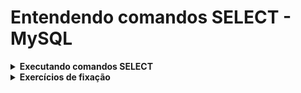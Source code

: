  # Entendendo comandos SELECT - MySQL


<details><summary><strong>Executando comandos SELECT</strong></summary>
Os comandos usados a seguir, terão resultados parecidos com esse exemplo de uma saída de tabela no workbench:

| # | colunas | colunas |
|:-:| :----:  | :----:  |
| 1 | valores | valores |
| 2 | valores | valores |

---

**Comando SQL:**
```SQL
SELECT 'Olá, bem-vindo ao SQL!';
```
Resultado:

|#| Olá, bem-vindo ao SQL! |
|-|:---------------------: |
|1| Olá, bem-vindo ao SQL! |

---

**Comando SQL:**
```SQL
SELECT 10;
```
Resultado:

| # | 10 |
|:-:|:--:|
| 1 | 10 |

---

****Comando SQL:****
```SQL
SELECT now();
```
Resultado, seleciona a hora atual da máquina usada:

| # | 2023-03-28 11:45:00 |
|:-:| :-----------------: |
| 1 | 2023-03-28 11:45:00 |

---

****Comando SQL:****
```SQL
SELECT 20 * 2;
```
Resultado, ele resolve a conta de vezes:

| # | 20 * 2 |
|:-:| :----: |
| 1 |  40    | 

---

**Comando SQL:**
```SQL
SELECT 50 / 2;
```
Resultado, ele resolve a conta de divisão:

| # | 50 / 2  |
|:-:| :----:  |
| 1 | 25.0000 |

---

**Comando SQL:**
```SQL
SELECT 18 AS idade;
```
Resultado, `AS` indica que o nome da coluna irá ser idade:

| # | idade |
|:-:| :---: |
| 1 |  18   |

---

**Comando SQL:**
```SQL
SELECT 2019 AS ano;
```
Resultado, `AS` indica que o nome da coluna irá ser ano:

| # | ano  |
|:-:| :--: |
| 1 | 2019 |

---

**Comando SQL:**
```SQL
SELECT 'Rafael', 'Martins', 25, 'Desenvolvedor Web';
```
Resultado:

| # | Rafael | Martins | 25 | Desenvolvedor Web |
|:-:| :----: | :----:  |:-: | :---------------: |
| 1 | Rafael | Martins | 25 | Desenvolvedor Web |

---

**Comando SQL:**
```SQL
SELECT 'Rafael' AS nome, 'Martins' AS sobrenome, 25 AS idade, 'Desenvolvedor Web' AS 'Área de atuação';
```
Resultado, `AS` indica o nome que a coluna irá ter:

| # |  nome  | sobrenome | idade |  Área de atuação  |
|:-:| :----: | :-------: | :---: | :---------------: |
| 1 | Rafael |  Martins  |  25   | Desenvolvedor Web |

---
</details>

<details><summary><strong>Exercícios de fixação</strong></summary>

<details><summary><strong>Exercício de fixação 1</strong></summary>
1 - Monte uma query que exiba seu nome, sobrenome, cidade natal e idade na tela;

RESPOSTA:

**Comando SQL:**
```SQL
SELECT 'Maiza', 'Dantas', 'Nova Iguaçu', 22;
```
Resultado:

| # | Maiza | Dantas | Nova Iguaçu | 22 |
|:-:| :---: | :----: | :---------: |:-: |
| 1 | Maiza | Dantas | Nova Iguaçu | 22 |

</details>

<details><summary><strong>Exercício de fixação 2</strong></summary>
2 - Monte uma query que, além de exibir todas as informações já mencionadas, identifique cada coluna usando o AS, que é chamado de alias na linguagem SQL (alias é como um apelido no português);

RESPOSTA:

**Comando SQL:**
```SQL
SELECT 'Maiza' AS nome, 'Dantas' AS sobrenome, 'Nova Iguaçu' AS 'Cidade Natal', 22 AS idade;
```
Resultado:

| # |  nome  | sobrenome | Cidade Natal | idade |
|:-:| :----: | :-------: | :----------: | :---: |
| 1 |  Maiza |  Dantas   | Nova Iguaçu  |  22   |

</details>

<details><summary><strong>Exercício de fixação Bônus</strong></summary>
 
 - Qual é o resultado de 13 * 8 ? Descubra usando apenas o SELECT;
  
    RESPOSTA:
    ```SQL
    SELECT 13 * 8;
    ```

    SAÍDA:
    | # | 13 * 8 |
    |:-:| :----: |
    | 1 |  104   | 


 - Monte uma query que exiba a data e hora atuais. Dê a essa coluna o nome “Data Atual”.

    RESPOSTA:
    ```SQL
    SELECT now() AS 'Data Atual';
    ```

    SAÍDA:
    | # |     Data Atual      |
    |:-:| :-----------------: |
    | 1 | 2023-03-28 13:16:28 |


  Vamos agora entrar no banco de dados sakila e encontrar as seguintes informações, montando uma query para cada uma:

 - Escreva uma query que selecione todas as colunas da tabela city;

    RESPOSTA:
    ```SQL
    SELECT * FROM sakila.city;
    ```

 - Escreva uma query que exiba apenas as colunas first_name e last_name da tabela customer;

    RESPOSTA:
    ```SQL
    SELECT first_name, last_name FROM sakila.customer;
    ```

 - Escreva uma query que exiba todas as colunas da tabela rental;

    RESPOSTA:
    ```SQL
    SELECT * FROM sakila.rental;
    ```

 - Escreva uma query que exiba o título, a descrição e a data de lançamento dos filmes registrados na tabela film;

    RESPOSTA:
    ```SQL
    SELECT title, description, release_year FROM sakila.film;
    ```

 - Utilize o SELECT para explorar todas as tabelas do banco de dados.

    RESPOSTA:
    ```SQL
    SELECT * FROM sakila.nome_da_tabela;
    ```

</details>

</details>